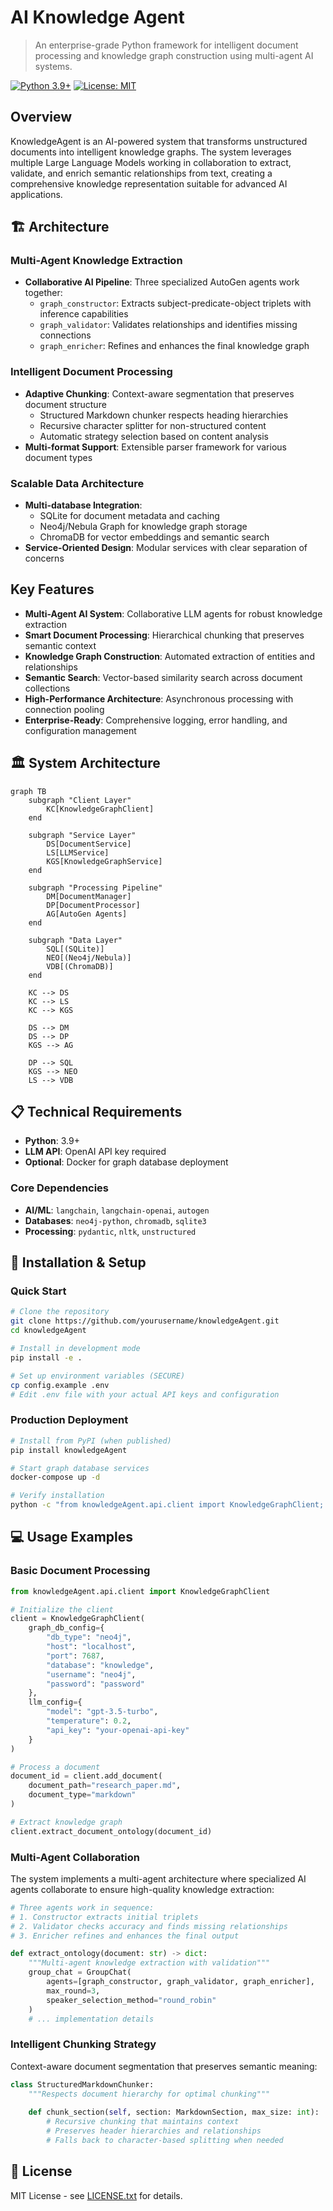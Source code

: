 # AI Knowledge Agent

> An enterprise-grade Python framework for intelligent document processing and knowledge graph construction using multi-agent AI systems.

[![Python 3.9+](https://img.shields.io/badge/python-3.9+-blue.svg)](https://www.python.org/downloads/)
[![License: MIT](https://img.shields.io/badge/License-MIT-yellow.svg)](https://opensource.org/licenses/MIT)

## Overview

KnowledgeAgent is an AI-powered system that transforms unstructured documents into intelligent knowledge graphs. The system leverages multiple Large Language Models working in collaboration to extract, validate, and enrich semantic relationships from text, creating a comprehensive knowledge representation suitable for advanced AI applications.

## 🏗️ Architecture 

### Multi-Agent Knowledge Extraction
- **Collaborative AI Pipeline**: Three specialized AutoGen agents work together:
  - `graph_constructor`: Extracts subject-predicate-object triplets with inference capabilities
  - `graph_validator`: Validates relationships and identifies missing connections
  - `graph_enricher`: Refines and enhances the final knowledge graph

### Intelligent Document Processing
- **Adaptive Chunking**: Context-aware segmentation that preserves document structure
  - Structured Markdown chunker respects heading hierarchies
  - Recursive character splitter for non-structured content
  - Automatic strategy selection based on content analysis
- **Multi-format Support**: Extensible parser framework for various document types

### Scalable Data Architecture
- **Multi-database Integration**: 
  - SQLite for document metadata and caching
  - Neo4j/Nebula Graph for knowledge graph storage
  - ChromaDB for vector embeddings and semantic search
- **Service-Oriented Design**: Modular services with clear separation of concerns

## Key Features

- **Multi-Agent AI System**: Collaborative LLM agents for robust knowledge extraction
- **Smart Document Processing**: Hierarchical chunking that preserves semantic context
- **Knowledge Graph Construction**: Automated extraction of entities and relationships
- **Semantic Search**: Vector-based similarity search across document collections
- **High-Performance Architecture**: Asynchronous processing with connection pooling
- **Enterprise-Ready**: Comprehensive logging, error handling, and configuration management

## 🏛️ System Architecture

```mermaid
graph TB
    subgraph "Client Layer"
        KC[KnowledgeGraphClient]
    end
    
    subgraph "Service Layer"
        DS[DocumentService]
        LS[LLMService]
        KGS[KnowledgeGraphService]
    end
    
    subgraph "Processing Pipeline"
        DM[DocumentManager]
        DP[DocumentProcessor]
        AG[AutoGen Agents]
    end
    
    subgraph "Data Layer"
        SQL[(SQLite)]
        NEO[(Neo4j/Nebula)]
        VDB[(ChromaDB)]
    end
    
    KC --> DS
    KC --> LS
    KC --> KGS
    
    DS --> DM
    DS --> DP
    KGS --> AG
    
    DP --> SQL
    KGS --> NEO
    LS --> VDB
```

## 📋 Technical Requirements

- **Python**: 3.9+
- **LLM API**: OpenAI API key required
- **Optional**: Docker for graph database deployment

### Core Dependencies
- **AI/ML**: `langchain`, `langchain-openai`, `autogen`
- **Databases**: `neo4j-python`, `chromadb`, `sqlite3`
- **Processing**: `pydantic`, `nltk`, `unstructured`

## 🔧 Installation & Setup

### Quick Start
```bash
# Clone the repository
git clone https://github.com/yourusername/knowledgeAgent.git
cd knowledgeAgent

# Install in development mode
pip install -e .

# Set up environment variables (SECURE)
cp config.example .env
# Edit .env file with your actual API keys and configuration
```

### Production Deployment
```bash
# Install from PyPI (when published)
pip install knowledgeAgent

# Start graph database services
docker-compose up -d

# Verify installation
python -c "from knowledgeAgent.api.client import KnowledgeGraphClient; print('✅ Installation successful')"
```

## 💻 Usage Examples

### Basic Document Processing
```python
from knowledgeAgent.api.client import KnowledgeGraphClient

# Initialize the client
client = KnowledgeGraphClient(
    graph_db_config={
        "db_type": "neo4j",
        "host": "localhost",
        "port": 7687,
        "database": "knowledge",
        "username": "neo4j",
        "password": "password"
    },
    llm_config={
        "model": "gpt-3.5-turbo",
        "temperature": 0.2,
        "api_key": "your-openai-api-key"
    }
)

# Process a document
document_id = client.add_document(
    document_path="research_paper.md",
    document_type="markdown"
)

# Extract knowledge graph
client.extract_document_ontology(document_id)
```

### Multi-Agent Collaboration
The system implements a multi-agent architecture where specialized AI agents collaborate to ensure high-quality knowledge extraction:

```python
# Three agents work in sequence:
# 1. Constructor extracts initial triplets
# 2. Validator checks accuracy and finds missing relationships  
# 3. Enricher refines and enhances the final output

def extract_ontology(document: str) -> dict:
    """Multi-agent knowledge extraction with validation"""
    group_chat = GroupChat(
        agents=[graph_constructor, graph_validator, graph_enricher],
        max_round=3,
        speaker_selection_method="round_robin"
    )
    # ... implementation details
```

### Intelligent Chunking Strategy
Context-aware document segmentation that preserves semantic meaning:

```python
class StructuredMarkdownChunker:
    """Respects document hierarchy for optimal chunking"""
    
    def chunk_section(self, section: MarkdownSection, max_size: int):
        # Recursive chunking that maintains context
        # Preserves header hierarchies and relationships
        # Falls back to character-based splitting when needed
```

## 📄 License
MIT License - see [LICENSE.txt](LICENSE.txt) for details.









